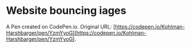 # Website bouncing iages

A Pen created on CodePen.io. Original URL: [https://codepen.io/Kohlman-Harshbarger/pen/YzmYyoG](https://codepen.io/Kohlman-Harshbarger/pen/YzmYyoG).

